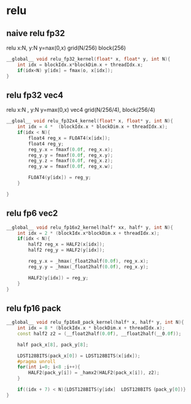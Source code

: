 <!--
 * @Author: liu kang
 * @Date: 2024-10-22 23:21:58
 * @LastEditors: faaaade
 * @LastEditTime: 2024-10-23 23:50:38
 * @FilePath: \Notes\cuda\cuda-learn-note\relu.md
 * @Description: 
 * 
 * Copyright (c) 2024 by ${git_name_email}, All Rights Reserved. 
-->
# relu 
## naive relu fp32 
relu x:N, y:N y=nax(0,x)
grid(N/256) block(256)
```cpp
__global__ void relu_fp32_kernel(float* x, float* y, int N){
    int idx = blockIdx.x*blockDim.x + threadIdx.x;
    if(idx<N) y[idx] = fmax(o, x[idx]);
}
```
## relu fp32 vec4
relu x:N , y:N y=max(0,x) vec4
grid(N/256/4), block(256/4)
```cpp
__gloal__ void relu_fp32x4_kernel(float* x, float* y, int N){
    int idx = 4 *  (blockIdx.x * blockDim.x + threadIdx.x);
    if(idx < N){
        float4 reg_x = FLOAT4(x[idx]);
        float4 reg_y;
        reg_y.x = fmaxf(0.0f, reg_x.x);
        reg_y.y = fmaxf(0.0f, reg_x.y);
        reg_y.z = fmaxf(0.0f, reg_x.z);
        reg_y.w = fmaxf(0.0f, reg_x.w);

        FLOAT4(y[idx]) = reg_y;
    }

}


```
## relu fp6 vec2
```cpp
__global__ void relu_fp16x2_kernel(half* xx, half* y, int N){
    int idx = 2 * (blockIdx.x*blockDim.x + threadIdx.x);
    if(idx < N){
        half2 reg_x = HALF2(x[idx]);
        half2 reg_y = HALF2(y[idx]);

        reg_y.x = _hmax(_float2half(0.0f), reg_x.x);
        reg_y.y = _hmax(_float2half(0.0f), reg_x.y);

        HALF2(y[idx]) = reg_y;
    }
}
```
## relu fp16 pack
```cpp
__global__ void relu_fp16x8_pack_kernel(half* x, half* y, int N){
    int idx = 8 * (blockIdx.x * blockDim.x + threadIdx.x);
    const half2 z2 = (__float2half(0.0f), __float2half(__0.0f));

    half pack_x[8], pack_y[8];

    LDST128BITS(pack_x[0]) = LDST128BITS(x[idx]);
    #pragma unroll
    for(int i=0; i<8 ;i++){
        HALF2(pack_y[i]) = _hamx2(HALF2(pack_x[i]), z2);
    }

    if((idx + 7) < N){LDST128BITS(y[idx]  LDST128BITS（pack_y[0])}
}

```

